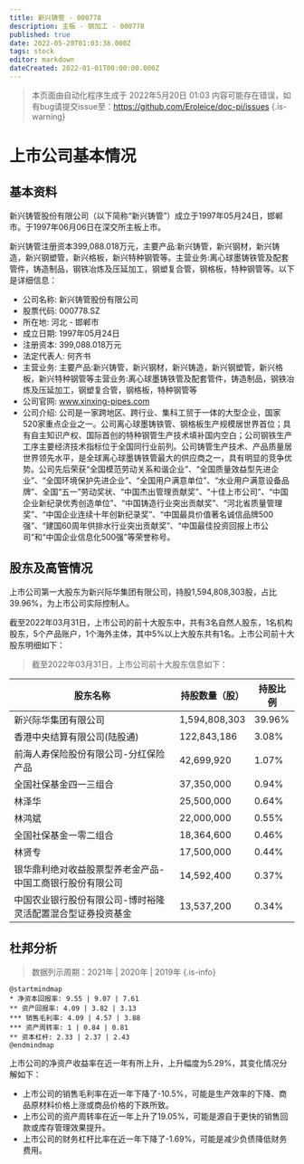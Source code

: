 ```yaml
---
title: 新兴铸管 - 000778
description: 主板 - 钢加工 - 000778
published: true
date: 2022-05-20T01:03:38.000Z
tags: stock
editor: markdown
dateCreated: 2022-01-01T00:00:00.000Z
---
```


> 本页面由自动化程序生成于 2022年5月20日 01:03
> 内容可能存在错误，如有bug请提交issue至：https://github.com/Eroleice/doc-pi/issues
{.is-warning}

# 上市公司基本情况

## 基本资料

新兴铸管股份有限公司（以下简称“新兴铸管”）成立于1997年05月24日，邯郸市。于1997年06月06日在深交所主板上市。

新兴铸管注册资本399,088.018万元，主要产品:新兴铸管，新兴钢材，新兴铸造，新兴钢塑管，新兴格板，新兴特种钢管等。主营业务:离心球墨铸铁管及配套管件，铸造制品，钢铁冶炼及压延加工，钢塑复合管，钢格板，特种钢管等。以下是详细信息：

- 公司名称: 新兴铸管股份有限公司
- 股票代码: 000778.SZ
- 所在地: 河北 - 邯郸市
- 成立日期: 1997年05月24日
- 注册资本: 399,088.018万元
- 法定代表人: 何齐书
- 主营业务: 主要产品:新兴铸管，新兴钢材，新兴铸造，新兴钢塑管，新兴格板，新兴特种钢管等主营业务:离心球墨铸铁管及配套管件，铸造制品，钢铁冶炼及压延加工，钢塑复合管，钢格板，特种钢管等
- 公司官网: www.xinxing-pipes.com
- 公司介绍: 公司是一家跨地区、跨行业、集科工贸于一体的大型企业，国家520家重点企业之一。公司离心球墨铸铁管、钢格板生产规模居世界首位；具有自主知识产权、国际首创的特种钢管生产技术填补国内空白；公司钢铁生产工序主要经济技术指标位于全国同行业前列。公司铸管生产技术、产品质量居世界领先水平，是全球离心球墨铸铁管最大的供应商之一，具有明显的竞争优势。公司先后荣获“全国模范劳动关系和谐企业”、“全国质量效益型先进企业”、“全国环境保护先进企业”、“全国用户满意单位”、“水业用户满意设备品牌”、全国“五一”劳动奖状、“中国杰出管理贡献奖”、“十佳上市公司”、“中国企业新纪录优秀创造单位”、“中国铸造行业突出贡献奖”、“河北省质量管理奖”、“中国企业连续十年创新纪录奖”、“中国最具价值著名诚信品牌500强”、“建国60周年供排水行业突出贡献奖”、“中国最佳投资回报上市公司”和“中国企业信息化500强”等荣誉称号。


## 股东及高管情况

上市公司第一大股东为新兴际华集团有限公司，持股1,594,808,303股，占比39.96%，为上市公司实际控制人。

截至2022年03月31日，上市公司的前十大股东中，共有3名自然人股东，1名机构股东，5个产品账户，1个海外主体，其中5%以上大股东共有1名。上市公司前十大股东明细如下：

> 截至2022年03月31日，上市公司前十大股东信息如下：

| 股东名称 | 持股数量（股） | 持股比例 |
| --- | --- | --- |
| 新兴际华集团有限公司 | 1,594,808,303 | 39.96% |
| 香港中央结算有限公司(陆股通) | 122,843,186 | 3.08% |
| 前海人寿保险股份有限公司-分红保险产品 | 42,699,920 | 1.07% |
| 全国社保基金四一三组合 | 37,350,000 | 0.94% |
| 林泽华 | 25,500,000 | 0.64% |
| 林鸿斌 | 22,000,000 | 0.55% |
| 全国社保基金一零二组合 | 18,364,600 | 0.46% |
| 林贤专 | 17,500,000 | 0.44% |
| 银华鼎利绝对收益股票型养老金产品-中国工商银行股份有限公司 | 14,592,400 | 0.37% |
| 中国农业银行股份有限公司-博时裕隆灵活配置混合型证券投资基金 | 13,537,200 | 0.34% |




## 杜邦分析

> 数据列示周期：2021年 | 2020年 | 2019年
{.is-info}

```plantuml
@startmindmap
* 净资本回报率: 9.55 | 9.07 | 7.61
** 资产回报率: 4.09 | 3.82 | 3.13
*** 销售毛利率: 4.09 | 4.57 | 3.88
*** 资产周转率: 1 | 0.84 | 0.81
** 资本杠杆: 2.33 | 2.37 | 2.43
@endmindmap
```

上市公司的净资产收益率在近一年有所上升，上升幅度为5.29%，其变化情况分解如下：
- 上市公司的销售毛利率在近一年下降了-10.5%，可能是生产效率的下降、商品原材料价格上涨或商品价格的下跌所致。
- 上市公司的资产周转率在近一年上升了19.05%，可能是源自于更快的销售回款或库存管理效果提升。
- 上市公司的财务杠杆比率在近一年下降了-1.69%，可能是减少负债降低财务费用。

